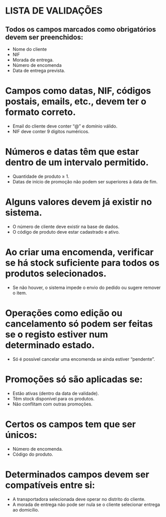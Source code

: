 # LISTA DE VALIDAÇÕES

## Todos os campos marcados como obrigatórios devem ser preenchidos:
-	Nome do cliente
-	NIF
-	Morada de entrega.
-	Número de encomenda
-	Data de entrega prevista.

# Campos como datas, NIF, códigos postais, emails, etc., devem ter o formato correto.
-	Email do cliente deve conter “@” e domínio válido.
-	NIF deve conter 9 dígitos numéricos.

# Números e datas têm que estar dentro de um intervalo permitido.
-	Quantidade de produto ≥ 1.
-	Datas de início de promoção não podem ser superiores à data de fim.

# Alguns valores devem já existir no sistema.
-	O número de cliente deve existir na base de dados.
-	O código de produto deve estar cadastrado e ativo.

# Ao criar uma encomenda, verificar se há stock suficiente para todos os produtos selecionados.
-	Se não houver, o sistema impede o envio do pedido ou sugere remover o item.

# Operações como edição ou cancelamento só podem ser feitas se o registo estiver num determinado estado.
-	Só é possível cancelar uma encomenda se ainda estiver “pendente”.

# Promoções só são aplicadas se:
-	Estão ativas (dentro da data de validade).
-	Têm stock disponível para os produtos.
-	Não conflitam com outras promoções.


# Certos os campos tem que ser únicos:
-	Número de encomenda.
-	Código do produto.

# Determinados campos devem ser compatíveis entre si:
-	A transportadora selecionada deve operar no distrito do cliente.
-	A morada de entrega não pode ser nula se o cliente selecionar entrega ao domicílio.
